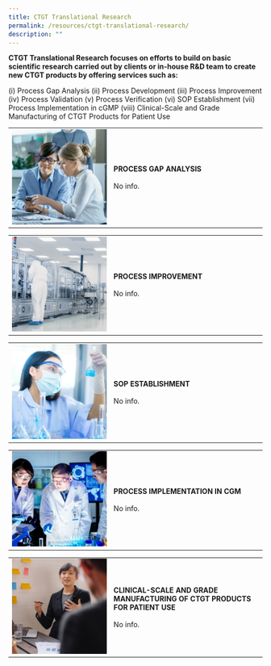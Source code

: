 ```yaml
---
title: CTGT Translational Research
permalink: /resources/ctgt-translational-research/
description: ""
---
```

**CTGT Translational Research focuses on efforts to build on basic scientific research carried out by clients or in-house R&amp;D team to create new CTGT products by offering services such as:**

(i) Process Gap Analysis
(ii) Process Development
(iii) Process Improvement
(iv) Process Validation
(v) Process Verification
(vi) SOP Establishment
(vii) Process Implementation in cGMP
(viii) Clinical-Scale and Grade Manufacturing of CTGT Products for Patient Use


<table>
	<tbody>
		<tr>
			<td style="width:40%">
				<img src="/images/Resources/CTGT%20Translational%20Research/shutterstock_1104131693.jpg">
			</td>
			<td style="width:60%">
				<b>PROCESS GAP ANALYSIS</b>
				<br><br>
No info.
			</td>
	</tr></tbody>
</table>

<table>
	<tbody>
		<tr>
			<td style="width:40%">
				<img src="/images/Resources/CTGT%20Translational%20Research/shutterstock_1268263936.jpg">
			</td>
			<td style="width:60%">
				<b>PROCESS IMPROVEMENT</b>
				<br><br>
				No info.
			</td>
	</tr></tbody>
</table>

<table>
	<tbody>
		<tr>
			<td style="width:40%">
				<img src="/images/Resources/CTGT%20Translational%20Research/shutterstock_1190376445.jpg">
			</td>
			<td style="width:60%">
				<b>SOP ESTABLISHMENT</b>
				<br><br>
				No info.
			</td>
	</tr></tbody>
</table>

<table>
	<tbody>
		<tr>
			<td style="width:40%">
				<img src="/images/Resources/CTGT%20Translational%20Research/service-1-2.jpg">
			</td>
			<td style="width:60%">
				<b>PROCESS IMPLEMENTATION IN CGM</b>
				<br><br>
				No info.
			</td>
	</tr></tbody>
</table>

<table>
	<tbody>
		<tr>
			<td style="width:40%">
				<img src="/images/Resources/CTGT%20Translational%20Research/shutterstock_519817903.jpg">
			</td>
			<td style="width:60%">
				<b>CLINICAL-SCALE AND GRADE MANUFACTURING OF CTGT PRODUCTS FOR PATIENT USE</b>
				<br><br>
				No info.
			</td>
	</tr></tbody>
</table>